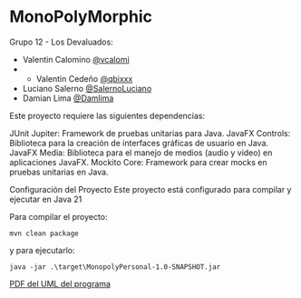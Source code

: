 # MonoPolyMorphic


Grupo 12 - Los Devaluados:
- Valentin Calomino [@vcalomi](https://github.com/vcalomi)
- - Valentin Cedeño [@qbixxx](https://github.com/qbixxx)
- Luciano Salerno [@SalernoLuciano](https://github.com/SalernoLuciano)
- Damian Lima  [@Damlima](https://github.com/Damlima)

Este proyecto requiere las siguientes dependencias:

JUnit Jupiter: Framework de pruebas unitarias para Java.
JavaFX Controls: Biblioteca para la creación de interfaces gráficas de usuario en Java.
JavaFX Media: Biblioteca para el manejo de medios (audio y video) en aplicaciones JavaFX.
Mockito Core: Framework para crear mocks en pruebas unitarias en Java.

Configuración del Proyecto
Este proyecto está configurado para compilar y ejecutar en Java 21

Para compilar el proyecto:
```shell
mvn clean package
```
y para ejecutarlo:
```shell
java -jar .\target\MonopolyPersonal-1.0-SNAPSHOT.jar
```
[PDF del UML del programa](https://github.com/qbixxx/Monopoly-morphic/files/15135817/exported_from_idea.drawio.pdf)
